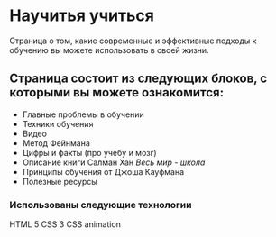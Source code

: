 # Научитья учиться

Страница о том, какие современные и эффективные подходы к обучению вы можете использовать в своей жизни.

## Страница состоит из следующих блоков, с которыми вы можете ознакомится:

- Главные проблемы в обучении
- Техники обучения
- Видео
- Метод Фейнмана
- Цифры и факты (про учебу и мозг)
- Описание книги Салман Хан _Весь мир - школа_
- Принципы обучения от Джоша Кауфмана
- Полезные ресурсы

### Использованы следующие технологии

HTML 5
CSS 3
CSS animation

